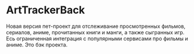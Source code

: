 # ArtTrackerBack
Новая версия пет-проект для отслеживание просмотренных фильмов, сериалов, аниме, прочитанных книги и манги, а также сыгранных игр. Есь ограниченная интеграция с популярными сервисами про фильмы и аниме. Это бэк проекта.
